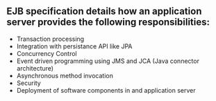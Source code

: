 ## EJB specification details how an application server provides the following responsibilities:
* Transaction processing
* Integration with persistance API like JPA
* Concurrency Control
* Event driven programming using JMS and JCA (Java connector architecture)
* Asynchronous method invocation
* Security
* Deployment of software components in and application server
